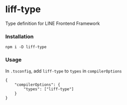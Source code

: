 # liff-type
Type definition for LINE Frontend Framework

### Installation

```
npm i -D liff-type
```

### Usage

In `.tsconfig`, add `liff-type` to `types` in `compilerOptions`

```
{
    "compilerOptions": {
        "types": ["liff-type"]
    }
}
```
